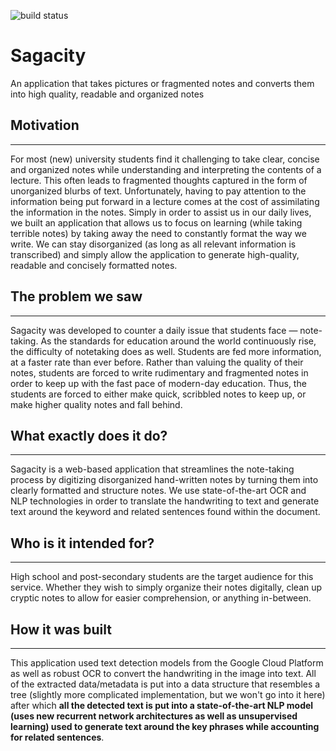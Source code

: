 ![build status](https://travis-ci.com/nshdesai/Sagacity.svg?branch=develop)

# Sagacity
An application that takes pictures or fragmented notes and converts them into high quality, readable and organized notes


## Motivation
----
For most (new) university students find it challenging to take clear, concise and organized notes while understanding and interpreting the contents of a lecture. This often leads to fragmented thoughts captured in the form of unorganized blurbs of text. Unfortunately, having to pay attention to the information being put forward in a lecture comes at the cost of assimilating the information in the notes. Simply in order to assist us in our daily lives, we built an application that allows us to focus on learning (while taking terrible notes) by taking away the need to constantly format the way we write. We can stay disorganized (as long as all relevant information is transcribed) and simply allow the application to generate high-quality, readable and concisely formatted notes.

## The problem we saw
----
Sagacity was developed to counter a daily issue that students face — note-taking. As the standards for education around the world continuously rise, the difficulty of notetaking does as well. Students are fed more information, at a faster rate than ever before. Rather than valuing the quality of their notes, students are forced to write rudimentary and fragmented notes in order to keep up with the fast pace of modern-day education. Thus, the students are forced to either make quick, scribbled notes to keep up, or make higher quality notes and fall behind.

## What exactly does it do?
----
Sagacity is a web-based application that streamlines the note-taking process by digitizing disorganized hand-written notes by turning them into clearly formatted and structure notes. We use state-of-the-art OCR and NLP technologies in order to translate the handwriting to text and generate text around the keyword and related sentences found within the document.

## Who is it intended for?
----
High school and post-secondary students are the target audience for this service. Whether they wish to simply organize their notes digitally, clean up cryptic notes to allow for easier comprehension,  or anything in-between.

## How it was built
----
This application used text detection models from the Google Cloud Platform as well as robust OCR to convert the handwriting in the image into text.  All of the extracted data/metadata is put into a data structure that resembles a tree (slightly more complicated implementation, but we won't go into it here) after which **all the detected text is put into a state-of-the-art NLP model (uses new recurrent network architectures as well as unsupervised learning) used to generate text around the key phrases while accounting for related sentences**.
